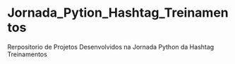 # Jornada_Pytion_Hashtag_Treinamentos
Rerpositorio de Projetos Desenvolvidos na Jornada Python da Hashtag Treinamentos
